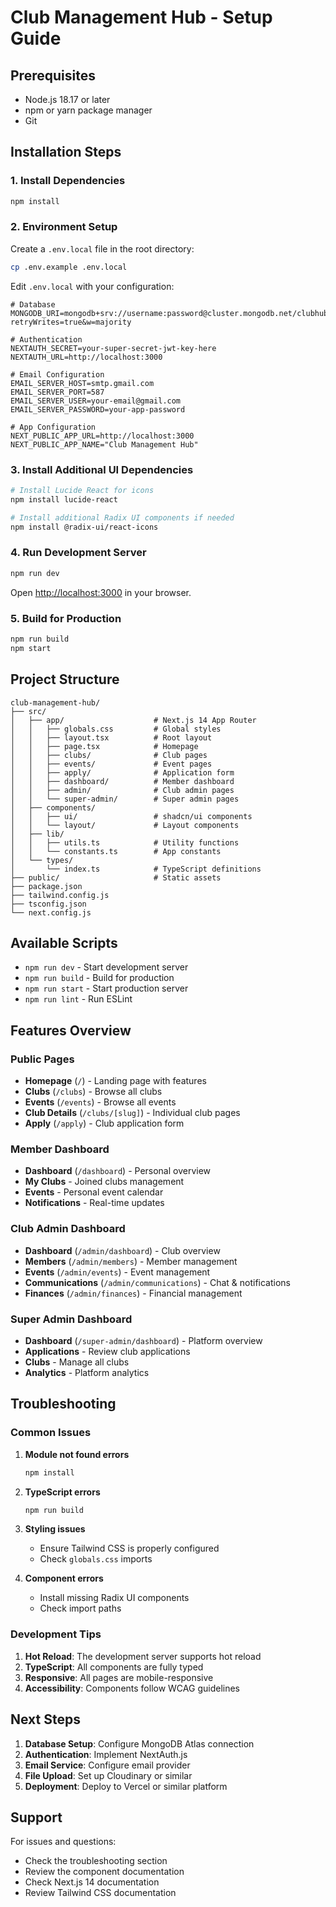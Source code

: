 # Club Management Hub - Setup Guide

## Prerequisites

- Node.js 18.17 or later
- npm or yarn package manager
- Git

## Installation Steps

### 1. Install Dependencies

```bash
npm install
```

### 2. Environment Setup

Create a `.env.local` file in the root directory:

```bash
cp .env.example .env.local
```

Edit `.env.local` with your configuration:

```env
# Database
MONGODB_URI=mongodb+srv://username:password@cluster.mongodb.net/clubhub?retryWrites=true&w=majority

# Authentication
NEXTAUTH_SECRET=your-super-secret-jwt-key-here
NEXTAUTH_URL=http://localhost:3000

# Email Configuration
EMAIL_SERVER_HOST=smtp.gmail.com
EMAIL_SERVER_PORT=587
EMAIL_SERVER_USER=your-email@gmail.com
EMAIL_SERVER_PASSWORD=your-app-password

# App Configuration
NEXT_PUBLIC_APP_URL=http://localhost:3000
NEXT_PUBLIC_APP_NAME="Club Management Hub"
```

### 3. Install Additional UI Dependencies

```bash
# Install Lucide React for icons
npm install lucide-react

# Install additional Radix UI components if needed
npm install @radix-ui/react-icons
```

### 4. Run Development Server

```bash
npm run dev
```

Open [http://localhost:3000](http://localhost:3000) in your browser.

### 5. Build for Production

```bash
npm run build
npm start
```

## Project Structure

```
club-management-hub/
├── src/
│   ├── app/                    # Next.js 14 App Router
│   │   ├── globals.css         # Global styles
│   │   ├── layout.tsx          # Root layout
│   │   ├── page.tsx            # Homepage
│   │   ├── clubs/              # Club pages
│   │   ├── events/             # Event pages
│   │   ├── apply/              # Application form
│   │   ├── dashboard/          # Member dashboard
│   │   ├── admin/              # Club admin pages
│   │   └── super-admin/        # Super admin pages
│   ├── components/
│   │   ├── ui/                 # shadcn/ui components
│   │   └── layout/             # Layout components
│   ├── lib/
│   │   ├── utils.ts            # Utility functions
│   │   └── constants.ts        # App constants
│   └── types/
│       └── index.ts            # TypeScript definitions
├── public/                     # Static assets
├── package.json
├── tailwind.config.js
├── tsconfig.json
└── next.config.js
```

## Available Scripts

- `npm run dev` - Start development server
- `npm run build` - Build for production
- `npm run start` - Start production server
- `npm run lint` - Run ESLint

## Features Overview

### Public Pages
- **Homepage** (`/`) - Landing page with features
- **Clubs** (`/clubs`) - Browse all clubs
- **Events** (`/events`) - Browse all events
- **Club Details** (`/clubs/[slug]`) - Individual club pages
- **Apply** (`/apply`) - Club application form

### Member Dashboard
- **Dashboard** (`/dashboard`) - Personal overview
- **My Clubs** - Joined clubs management
- **Events** - Personal event calendar
- **Notifications** - Real-time updates

### Club Admin Dashboard
- **Dashboard** (`/admin/dashboard`) - Club overview
- **Members** (`/admin/members`) - Member management
- **Events** (`/admin/events`) - Event management
- **Communications** (`/admin/communications`) - Chat & notifications
- **Finances** (`/admin/finances`) - Financial management

### Super Admin Dashboard
- **Dashboard** (`/super-admin/dashboard`) - Platform overview
- **Applications** - Review club applications
- **Clubs** - Manage all clubs
- **Analytics** - Platform analytics

## Troubleshooting

### Common Issues

1. **Module not found errors**
   ```bash
   npm install
   ```

2. **TypeScript errors**
   ```bash
   npm run build
   ```

3. **Styling issues**
   - Ensure Tailwind CSS is properly configured
   - Check `globals.css` imports

4. **Component errors**
   - Install missing Radix UI components
   - Check import paths

### Development Tips

1. **Hot Reload**: The development server supports hot reload
2. **TypeScript**: All components are fully typed
3. **Responsive**: All pages are mobile-responsive
4. **Accessibility**: Components follow WCAG guidelines

## Next Steps

1. **Database Setup**: Configure MongoDB Atlas connection
2. **Authentication**: Implement NextAuth.js
3. **Email Service**: Configure email provider
4. **File Upload**: Set up Cloudinary or similar
5. **Deployment**: Deploy to Vercel or similar platform

## Support

For issues and questions:
- Check the troubleshooting section
- Review the component documentation
- Check Next.js 14 documentation
- Review Tailwind CSS documentation